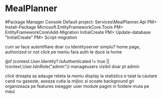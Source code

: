 # MealPlanner

#Package Manager Console
Default project: Services\MealPlanner.Api
PM> Install-Package Microsoft.EntityFrameworkCore.Tools
PM> EntityFrameworkCore\Add-Migration InitialCreate
PM> Update-database "InitialCreate"
PM> Script-migration





cum se face autentifiare doar cu Identityserver simplu?
home page, authorized or not
click pe meniu fara auth te duce la home


 @if (context.User.Identity?.IsAuthenticated != true || !context.User.IsInRole("admin"))
 manageusers vizibil doar pt admin


click dreapta sa adauge reteta la meniu
display la statistics e taiat
la cautare cand nu gaseste, aseaza cutia la mijloc si scoate background gri
organizeaza pe features
swagger
user module
pagini in foldere
muta pe maui
